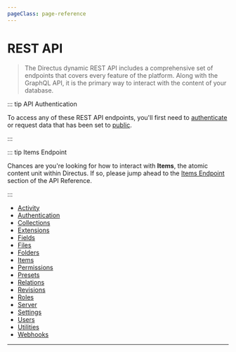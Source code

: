 ```yaml
---
pageClass: page-reference
---
```


# REST API

<div class="two-up">
<div class="left">

> The Directus dynamic REST API includes a comprehensive set of endpoints that covers every feature of the platform. Along with the GraphQL API, it is the primary way to interact with the content of your database.

::: tip API Authentication

To access any of these REST API endpoints, you'll first need to [authenticate](/reference/api/authentication/) or request data that has been set to [public](/guides/permissions/#configuring-public-permissions).

:::

::: tip Items Endpoint

Chances are you're looking for how to interact with **Items**, the atomic content unit within Directus. If so, please jump ahead to the [Items Endpoint](/reference/api/rest/items/) section of the API Reference.

:::

</div>
<div class="right">

- [Activity](/reference/api/rest/activity/)
- [Authentication](/reference/api/rest/authentication/)
- [Collections](/reference/api/rest/collections/)
- [Extensions](/reference/api/rest/extensions/)
- [Fields](/reference/api/rest/fields/)
- [Files](/reference/api/rest/files/)
- [Folders](/reference/api/rest/folders/)
- [Items](/reference/api/rest/items/)
- [Permissions](/reference/api/rest/permissions/)
- [Presets](/reference/api/rest/presets/)
- [Relations](/reference/api/rest/relations/)
- [Revisions](/reference/api/rest/revisions/)
- [Roles](/reference/api/rest/roles/)
- [Server](/reference/api/rest/server/)
- [Settings](/reference/api/rest/settings/)
- [Users](/reference/api/rest/users/)
- [Utilities](/reference/api/rest/utilities/)
- [Webhooks](/reference/api/rest/webhooks/)

</div>
</div>

---